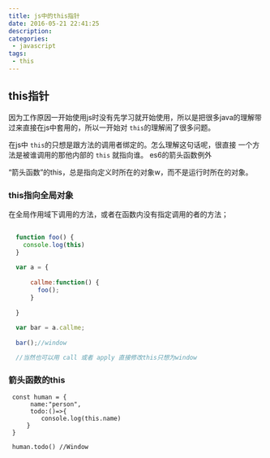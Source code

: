 ```yaml
---
title: js中的this指针
date: 2016-05-21 22:41:25
description: 
categories:
 - javascript 
tags: 
 - this
---
```



## this指针
   
   因为工作原因一开始使用js时没有先学习就开始使用，所以是把很多java的理解带过来直接在js中套用的，所以一开始对 `this`的理解闹了很多问题。
   
   在js中 `this`的只想是跟方法的调用者绑定的。怎么理解这句话呢，很直接 一个方法是被谁调用的那他内部的 `this` 就指向谁。
   es6的箭头函数例外
   
   “箭头函数”的this，总是指向定义时所在的对象w，而不是运行时所在的对象。

    
### this指向全局对象
    
  在全局作用域下调用的方法，或者在函数内没有指定调用的者的方法；
  ```js
    
    function foo() {
      console.log(this)
    }
    
    var a = {
    
        callme:function() {
          foo();
        }
        
    }
    
    var bar = a.callme;
    
    bar();//window

    //当然也可以用 call 或者 apply 直接修改this只想为window
```  
 ### 箭头函数的this
 
   ```
    const human = {
         name:"person",
         todo:()=>{
            console.log(this.name)
        }
    }
    
    human.todo() //Window
   ```